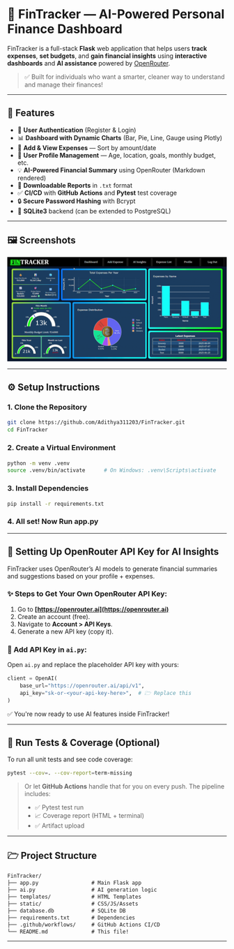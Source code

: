 # 💸 FinTracker — AI-Powered Personal Finance Dashboard

FinTracker is a full-stack **Flask** web application that helps users **track expenses**, **set budgets**, and **gain financial insights** using **interactive dashboards** and **AI assistance** powered by [OpenRouter](https://openrouter.ai).

> ✅ Built for individuals who want a smarter, cleaner way to understand and manage their finances!

---

## 🚀 Features

* 🔐 **User Authentication** (Register & Login)
* 📊 **Dashboard with Dynamic Charts** (Bar, Pie, Line, Gauge using Plotly)
* 📝 **Add & View Expenses** — Sort by amount/date
* 💼 **User Profile Management** — Age, location, goals, monthly budget, etc.
* 💡 **AI-Powered Financial Summary** using OpenRouter (Markdown rendered)
* 📄 **Downloadable Reports** in `.txt` format
* ✅ **CI/CD** with **GitHub Actions** and **Pytest** test coverage
* 🔒 **Secure Password Hashing** with Bcrypt
* 💾 **SQLite3** backend (can be extended to PostgreSQL)

---

## 🖼️ Screenshots


![FinTracker Dashboard](./dashboard_.gif)

---

## ⚙️ Setup Instructions

### 1. Clone the Repository

```bash
git clone https://github.com/Adithya311203/FinTracker.git
cd FinTracker
```

### 2. Create a Virtual Environment

```bash
python -m venv .venv
source .venv/bin/activate      # On Windows: .venv\Scripts\activate
```

### 3. Install Dependencies

```bash
pip install -r requirements.txt
```

### 4. All set! Now Run app.py

---

## 🔑 Setting Up OpenRouter API Key for AI Insights

FinTracker uses OpenRouter’s AI models to generate financial summaries and suggestions based on your profile + expenses.

### ✨ Steps to Get Your Own OpenRouter API Key:

1. Go to **[https://openrouter.ai](https://openrouter.ai)**
2. Create an account (free).
3. Navigate to **Account > API Keys**.
4. Generate a new API key (copy it).

### 🔐 Add API Key in `ai.py`:

Open `ai.py` and replace the placeholder API key with yours:

```python
client = OpenAI(
    base_url="https://openrouter.ai/api/v1",
    api_key="sk-or-<your-api-key-here>",  # 🗁 Replace this
)
```

✅ You're now ready to use AI features inside FinTracker!

---

## 🧪 Run Tests & Coverage (Optional)

To run all unit tests and see code coverage:

```bash
pytest --cov=. --cov-report=term-missing
```

> Or let **GitHub Actions** handle that for you on every push. The pipeline includes:
>
> * ✅ Pytest test run
> * 📈 Coverage report (HTML + terminal)
> * ✅ Artifact upload

---

## 🗁 Project Structure

```
FinTracker/
├── app.py                 # Main Flask app
├── ai.py                  # AI generation logic
├── templates/             # HTML Templates
├── static/                # CSS/JS/Assets
├── database.db            # SQLite DB
├── requirements.txt       # Dependencies
├── .github/workflows/     # GitHub Actions CI/CD
└── README.md              # This file!
```

---
